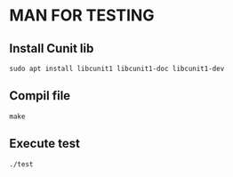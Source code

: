 # MAN FOR TESTING

## Install Cunit lib
```
sudo apt install libcunit1 libcunit1-doc libcunit1-dev
```

## Compil file
```
make
```

## Execute test
```
./test
```